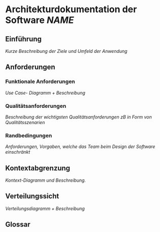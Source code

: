 # Architekturdokumentation der Software *NAME*

## Einführung
<!--
Diese Vorlage einer Architekturdokumentation ... ist eine vereinfachte und angepasste Version der Vorlage arc42[^1] sowie . 
-->
*Kurze Beschreibung der Ziele und Umfeld der Anwendung* 

## Anforderungen
### Funktionale Anforderungen
*Use Case- Diagramm + Beschreibung*

### Qualitätsanforderungen
*Beschreibung der wichtigsten Qualitätsanforderungen zB in Form von Qualitätsszenarien*

### Randbedingungen
*Anforderungen, Vorgaben, welche das Team beim Design der Software einschränkt* 

## Kontextabgrenzung
*Kontext-Diagramm und Beschreibung.*

## Verteilungssicht
*Verteilungsdiagramm + Beschreibung*

## Glossar



<!-- Dieser Abschnitt ist auskommentiert
[^1]: www.arc42.de
-->

